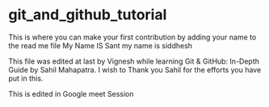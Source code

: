 # git_and_github_tutorial
This is where you can make your first contribution by adding your name to the read me file
My Name IS Sant
my name is siddhesh

This file was edited at last by Vignesh while learning Git & GitHub: In-Depth Guide by Sahil Mahapatra. I wish to Thank you Sahil for the efforts you have put in this.

This is edited in Google meet Session

